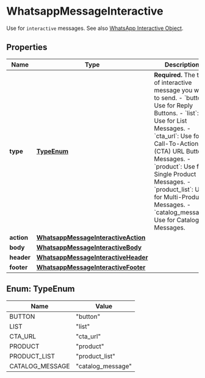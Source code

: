 

# WhatsappMessageInteractive

Use for `interactive` messages. See also [WhatsApp Interactive Object](https://developers.facebook.com/docs/whatsapp/cloud-api/reference/messages#interactive-object).

## Properties

| Name | Type | Description | Notes |
|------------ | ------------- | ------------- | -------------|
|**type** | [**TypeEnum**](#TypeEnum) | **Required.** The type of interactive message you want to send. - &#x60;button&#x60;: Use for Reply Buttons. - &#x60;list&#x60;: Use for List Messages. - &#x60;cta_url&#x60;: Use for Call-To-Action (CTA) URL Button Messages. - &#x60;product&#x60;: Use for Single Product Messages. - &#x60;product_list&#x60;: Use for Multi-Product Messages. - &#x60;catalog_message&#x60;: Use for Catalog Messages. |  [optional] |
|**action** | [**WhatsappMessageInteractiveAction**](WhatsappMessageInteractiveAction.md) |  |  [optional] |
|**body** | [**WhatsappMessageInteractiveBody**](WhatsappMessageInteractiveBody.md) |  |  [optional] |
|**header** | [**WhatsappMessageInteractiveHeader**](WhatsappMessageInteractiveHeader.md) |  |  [optional] |
|**footer** | [**WhatsappMessageInteractiveFooter**](WhatsappMessageInteractiveFooter.md) |  |  [optional] |



## Enum: TypeEnum

| Name | Value |
|---- | -----|
| BUTTON | &quot;button&quot; |
| LIST | &quot;list&quot; |
| CTA_URL | &quot;cta_url&quot; |
| PRODUCT | &quot;product&quot; |
| PRODUCT_LIST | &quot;product_list&quot; |
| CATALOG_MESSAGE | &quot;catalog_message&quot; |



